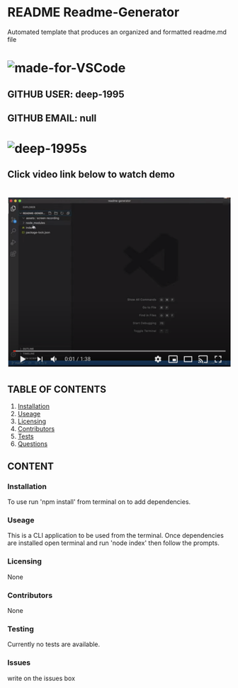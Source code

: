 # README Readme-Generator
Automated template that produces an organized and formatted readme.md file
# ![made-for-VSCode](https://img.shields.io/badge/Made%20for-VSCode-1f425f.svg)
## GITHUB USER: deep-1995
## GITHUB EMAIL: null
# ![deep-1995](https://avatars3.githubusercontent.com/u/63137850?v=4)s
## Click video link below to watch demo
# [![Watch the video](https://github.com/deep-1995/readme-generator/blob/master/assets/image/readme%20file.png)](https://www.youtube.com/watch?v=gXdwBbcjBlU)
## TABLE OF CONTENTS
1. [Installation](###Installation)
2. [Useage](###Useage)
3. [Licensing](###Licensing)
4. [Contributors](###Contributors)
5. [Tests](###Testing)
6. [Questions](###Questions)
## CONTENT
### Installation
To use run 'npm install' from terminal on to add dependencies.
### Useage
This is a CLI application to be used from the terminal. Once dependencies are installed open terminal and run 'node index' then follow the prompts.
### Licensing
None
### Contributors
None
### Testing
Currently no tests are available.
### Issues
write on the issues box
